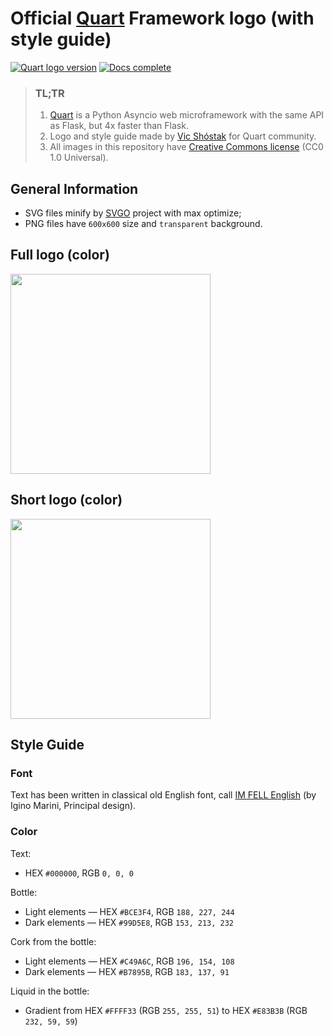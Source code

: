 # Official [Quart](https://github.com/pgjones/quart) Framework logo (with style guide)

[![Quart logo version](https://img.shields.io/badge/version-2017.12-brightgreen.svg?style=flat-square)](https://github.com/koddr/quart-logo)
[![Docs complete](https://img.shields.io/badge/style_guide-done-brightgreen.svg?style=flat-square)](https://github.com/koddr/quart-logo)

> ### TL;TR
> 1. [Quart](https://github.com/pgjones/quart) is a Python Asyncio web microframework with the same API as Flask, but 4x faster than Flask.
> 2. Logo and style guide made by [Vic Shóstak](https://github.com/koddr) for Quart community.
> 3. All images in this repository have [Creative Commons license](https://creativecommons.org/share-your-work/public-domain/cc0) (CC0 1.0 Universal).

## General Information

* SVG files minify by [SVGO](https://github.com/svg/svgo) project with max optimize;
* PNG files have `600x600` size and `transparent` background.

## Full logo (color)

<img width="320" src="https://github.com/koddr/quart-logo/blob/master/src/png/quart_full_logo_color.png">

## Short logo (color)

<img width="320" src="https://github.com/koddr/quart-logo/blob/master/src/png/quart_short_logo_color.png">

## Style Guide

### Font

Text has been written in classical old English font, call [IM FELL English](https://fonts.google.com/specimen/IM+Fell+English) (by Igino Marini, Principal design).

### Color

Text:

* HEX `#000000`, RGB `0, 0, 0`

Bottle:

* Light elements — HEX `#BCE3F4`, RGB `188, 227, 244`
* Dark elements — HEX `#99D5E8`, RGB `153, 213, 232`

Cork from the bottle:

* Light elements — HEX `#C49A6C`, RGB `196, 154, 108`
* Dark elements — HEX `#B7895B`, RGB `183, 137, 91`

Liquid in the bottle:

* Gradient from HEX `#FFFF33` (RGB `255, 255, 51`) to HEX `#E83B3B` (RGB `232, 59, 59`)
